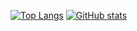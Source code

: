 [![Top Langs](https://github-readme-stats.vercel.app/api/top-langs/?username=netetra&hide=c,makefile,assembly)](https://github.com/anuraghazra/github-readme-stats)
[![GitHub stats](https://github-readme-stats.vercel.app/api?username=Netetra&show_icons=true)](https://github.com/anuraghazra/github-readme-stats)
